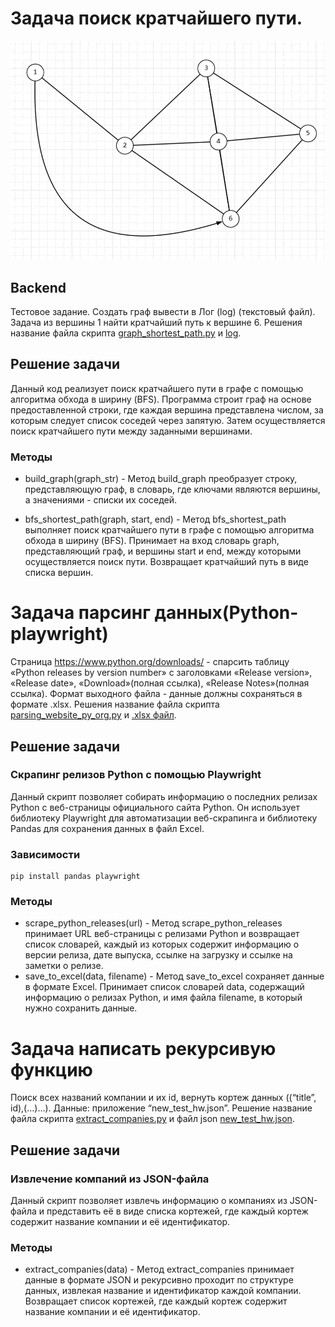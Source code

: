 # Задача поиск кратчайшего пути.

![alt text](assets/image/image.png)

## Backend
Тестовое задание.
Создать граф вывести в Лог (log)  (текстовый файл).
Задача из вершины 1 найти кратчайший путь к вершине 6. Решения название файла скрипта [graph_shortest_path.py](src/graph_shortest_path.py) и [log](assets/file/log.txt).

## Решение задачи
Данный код реализует поиск кратчайшего пути в графе с помощью алгоритма обхода в ширину (BFS). Программа строит граф на основе предоставленной строки, где каждая вершина представлена числом, за которым следует список соседей через запятую. Затем осуществляется поиск кратчайшего пути между заданными вершинами.

### Методы 
- build_graph(graph_str) -
Метод build_graph преобразует строку, представляющую граф, в словарь, где ключами являются вершины, а значениями - списки их соседей.

- bfs_shortest_path(graph, start, end) -
Метод bfs_shortest_path выполняет поиск кратчайшего пути в графе с помощью алгоритма обхода в ширину (BFS). Принимает на вход словарь graph, представляющий граф, и вершины start и end, между которыми осуществляется поиск пути. Возвращает кратчайший путь в виде списка вершин.

# Задача парсинг данных(Python-playwright)
Страница https://www.python.org/downloads/ - спарсить таблицу «Python releases by version number» с заголовками «Release version», «Release date», «Download»(полная ссылка), «Release Notes»(полная ссылка). Формат выходного файла - данные должны сохраняться в формате .xlsx. Решения название файла скрипта [parsing_website_py_org.py](src/parsing_website_py_org.py) и [.xlsx файл](assets/file/python_releases.xlsx).

## Решение задачи
### Скрапинг релизов Python с помощью Playwright
Данный скрипт позволяет собирать информацию о последних релизах Python с веб-страницы официального сайта Python. Он использует библиотеку Playwright для автоматизации веб-скрапинга и библиотеку Pandas для сохранения данных в файл Excel.

### Зависимости
```
pip install pandas playwright
```
### Методы
- scrape_python_releases(url) - Метод scrape_python_releases принимает URL веб-страницы с релизами Python и возвращает список словарей, каждый из которых содержит информацию о версии релиза, дате выпуска, ссылке на загрузку и ссылке на заметки о релизе.
- save_to_excel(data, filename) - Метод save_to_excel сохраняет данные в формате Excel. Принимает список словарей data, содержащий информацию о релизах Python, и имя файла filename, в который нужно сохранить данные.

# Задача написать рекурсивую функцию
Поиск всех названий компании и их id, вернуть кортеж данных ((“title”, id),(…)…). Данные: приложение “new_test_hw.json”. Решение название файла скрипта [extract_companies.py](src/extract_companies.py) и файл json [new_test_hw.json](assets/file/new_test_hw.json).

## Решение задачи
### Извлечение компаний из JSON-файла
Данный скрипт позволяет извлечь информацию о компаниях из JSON-файла и представить её в виде списка кортежей, где каждый кортеж содержит название компании и её идентификатор.
### Методы
- extract_companies(data) - Метод extract_companies принимает данные в формате JSON и рекурсивно проходит по структуре данных, извлекая название и идентификатор каждой компании. Возвращает список кортежей, где каждый кортеж содержит название компании и её идентификатор.